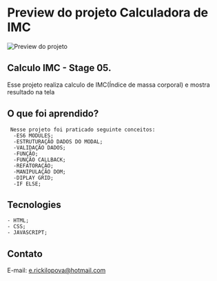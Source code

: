 # Preview do projeto Calculadora de IMC
<img src="/preview.png" alt="Preview do projeto"/>

## Calculo IMC - Stage 05.
  Esse projeto realiza calculo de IMC(Índice de massa corporal) e mostra resultado na tela
  
## O que foi aprendido?
     Nesse projeto foi praticado seguinte conceitos:
      -ES6 MODULES;
      -ESTRUTURAÇÃO DADOS DO MODAL;
      -VALIDAÇÃO DADOS;
      -FUNÇÃO;
      -FUNÇÃO CALLBACK;
      -REFATORAÇÃO;
      -MANIPULAÇÃO DOM;
      -DIPLAY GRID;
      -IF ELSE;

## Tecnologies
    - HTML;
    - CSS;
    - JAVASCRIPT;

## Contato
E-mail: e.rickilopova@hotmail.com
